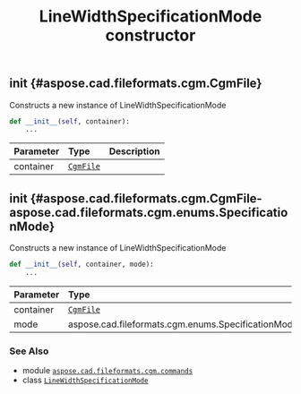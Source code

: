 ﻿---
title: LineWidthSpecificationMode constructor
second_title: Aspose.CAD for Python via .NET API References
description: 
type: docs
weight: 10
url: /python-net/aspose.cad.fileformats.cgm.commands/linewidthspecificationmode/__init__/
is_root: false
---

## __init__ {#aspose.cad.fileformats.cgm.CgmFile}

Constructs a new instance of LineWidthSpecificationMode



```python
def __init__(self, container):
    ...
```


| Parameter | Type | Description |
| :- | :- | :- |
| container | [`CgmFile`](/cad/python-net/aspose.cad.fileformats.cgm/cgmfile) |  |


## __init__ {#aspose.cad.fileformats.cgm.CgmFile-aspose.cad.fileformats.cgm.enums.SpecificationMode}

Constructs a new instance of LineWidthSpecificationMode



```python
def __init__(self, container, mode):
    ...
```


| Parameter | Type | Description |
| :- | :- | :- |
| container | [`CgmFile`](/cad/python-net/aspose.cad.fileformats.cgm/cgmfile) |  |
| mode | aspose.cad.fileformats.cgm.enums.SpecificationMode |  |



### See Also
* module [`aspose.cad.fileformats.cgm.commands`](../../)
* class [`LineWidthSpecificationMode`](/cad/python-net/aspose.cad.fileformats.cgm.commands/linewidthspecificationmode)
